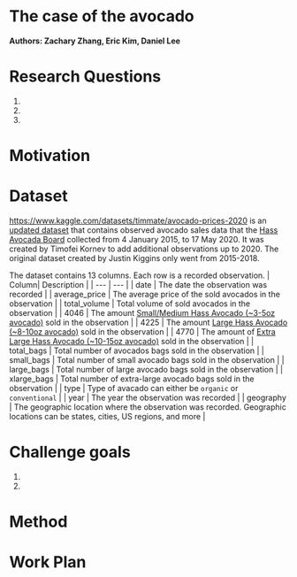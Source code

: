 # The case of the avocado
__Authors: Zachary Zhang, Eric Kim, Daniel Lee__

# Research Questions
1. 

2. 

3. 


# Motivation

# Dataset
https://www.kaggle.com/datasets/timmate/avocado-prices-2020 is an [updated dataset](https://www.kaggle.com/datasets/neuromusic/avocado-prices) that contains observed avocado sales data that the [Hass Avocada Board](https://hassavocadoboard.com/) collected from 4 January 2015, to 17 May 2020. It was created by Timofei Kornev to add additional observations up to 2020. The original dataset created by Justin Kiggins only went from 2015-2018. 

The dataset contains 13 columns. Each row is a recorded observation. 
| Column| Description |
| ---   | ---         |
| date  | The date the observation was recorded |
| average_price | The average price of the sold avocados in the observation |
| total_volume | Total volume of sold avocados in the observation |
| 4046 | The amount [Small/Medium Hass Avocado (~3-5oz avocado)](https://loveonetoday.com/how-to/identify-hass-avocados/) sold in the observation |
| 4225 | The amount [Large Hass Avocado (~8-10oz avocado)](https://loveonetoday.com/how-to/identify-hass-avocados/) sold in the observation |
| 4770 | The amount of [Extra Large Hass Avocado (~10-15oz avocado)](https://loveonetoday.com/how-to/identify-hass-avocados/) sold in the observation |
| total_bags | Total number of avocados bags sold in the observation |
| small_bags |  Total number of small avocado bags sold in the observation |
| large_bags | Total number of large avocado bags sold in the observation  |
| xlarge_bags | Total number of extra-large avocado bags sold in the observation  |
| type | Type of avacado can either be `organic` or `conventional` |
| year | The year the observation was recorded |
| geography | The geographic location where the observation was recorded. Geographic locations can be states, cities, US regions, and more |



# Challenge goals
1. 

2. 

# Method

# Work Plan